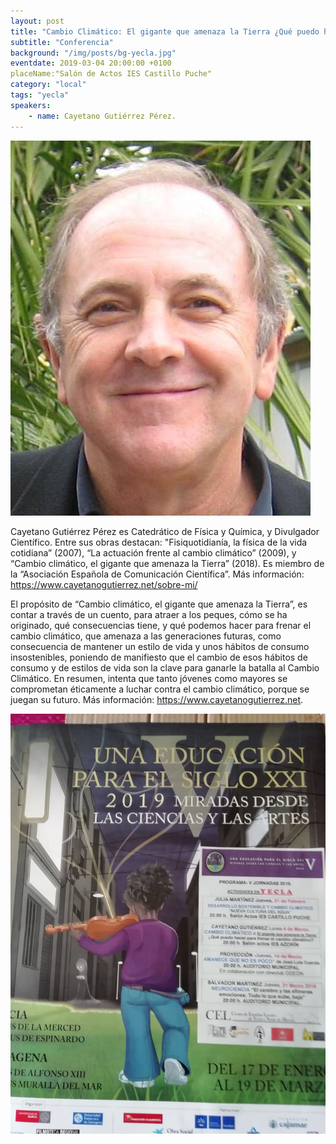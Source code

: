 ```yaml
---
layout: post
title: "Cambio Climático: El gigante que amenaza la Tierra ¿Qué puedo hacer para frenar el cambio climático?"
subtitle: "Conferencia"
background: "/img/posts/bg-yecla.jpg"
eventdate: 2019-03-04 20:00:00 +0100
placeName:"Salón de Actos IES Castillo Puche"
category: "local"
tags: "yecla"
speakers:
    - name: Cayetano Gutiérrez Pérez.
---
```

![cartel](/img/posts/cayetanojpg.jpg)  


Cayetano Gutiérrez Pérez es Catedrático de Física y Química, y Divulgador Científico. Entre sus obras destacan: "Fisiquotidianía, la física de la vida cotidiana” (2007), “La actuación frente al cambio climático” (2009), y “Cambio climático, el gigante que amenaza la Tierra” (2018). Es miembro de la “Asociación Española de Comunicación Científica”. Más información: https://www.cayetanogutierrez.net/sobre-mi/  
  
El propósito de “Cambio climático, el gigante que amenaza la Tierra”, es contar a través de un cuento, para atraer a los peques, cómo se ha originado, qué consecuencias tiene, y qué podemos hacer para frenar el cambio climático, que amenaza a las generaciones futuras, como consecuencia de mantener un estilo de vida y unos hábitos de consumo insostenibles, poniendo de manifiesto que el cambio de esos hábitos de consumo y de estilos de vida son la clave para ganarle la batalla al Cambio Climático. En resumen, intenta que tanto jóvenes como mayores se comprometan éticamente a luchar contra el cambio climático, porque se juegan su futuro. Más información: https://www.cayetanogutierrez.net.

![cartel](/img/posts/programayeclajpg.jpg)

